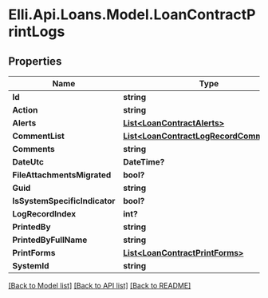 # Elli.Api.Loans.Model.LoanContractPrintLogs
## Properties

Name | Type | Description | Notes
------------ | ------------- | ------------- | -------------
**Id** | **string** |  | [optional] 
**Action** | **string** |  | [optional] 
**Alerts** | [**List&lt;LoanContractAlerts&gt;**](LoanContractAlerts.md) |  | [optional] 
**CommentList** | [**List&lt;LoanContractLogRecordCommentList&gt;**](LoanContractLogRecordCommentList.md) |  | [optional] 
**Comments** | **string** |  | [optional] 
**DateUtc** | **DateTime?** |  | [optional] 
**FileAttachmentsMigrated** | **bool?** |  | [optional] 
**Guid** | **string** |  | [optional] 
**IsSystemSpecificIndicator** | **bool?** |  | [optional] 
**LogRecordIndex** | **int?** |  | [optional] 
**PrintedBy** | **string** |  | [optional] 
**PrintedByFullName** | **string** |  | [optional] 
**PrintForms** | [**List&lt;LoanContractPrintForms&gt;**](LoanContractPrintForms.md) |  | [optional] 
**SystemId** | **string** |  | [optional] 

[[Back to Model list]](../README.md#documentation-for-models) [[Back to API list]](../README.md#documentation-for-api-endpoints) [[Back to README]](../README.md)

